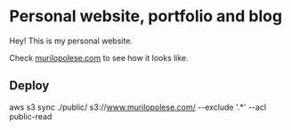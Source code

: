 # Personal website, portfolio and blog

Hey! This is my personal website.

Check [murilopolese.com](http://www.murilopolese.com) to see how it looks like.

## Deploy

aws s3 sync ./public/ s3://www.murilopolese.com/ --exclude '.*' --acl public-read
